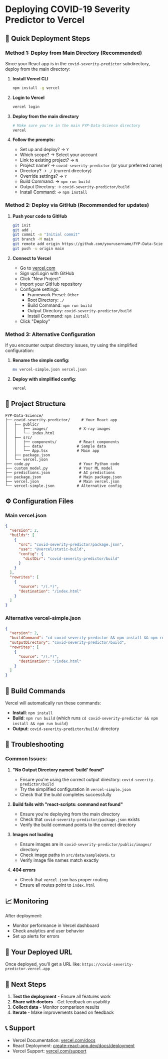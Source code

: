 # Deploying COVID-19 Severity Predictor to Vercel

## 🚀 Quick Deployment Steps

### Method 1: Deploy from Main Directory (Recommended)

Since your React app is in the `covid-severity-predictor` subdirectory, deploy from the main directory:

1. **Install Vercel CLI**
   ```bash
   npm install -g vercel
   ```

2. **Login to Vercel**
   ```bash
   vercel login
   ```

3. **Deploy from the main directory**
   ```bash
   # Make sure you're in the main FYP-Data-Science directory
   vercel
   ```

4. **Follow the prompts:**
   - Set up and deploy? → `Y`
   - Which scope? → Select your account
   - Link to existing project? → `N`
   - Project name? → `covid-severity-predictor` (or your preferred name)
   - Directory? → `./` (current directory)
   - Override settings? → `Y`
   - Build Command: → `npm run build`
   - Output Directory: → `covid-severity-predictor/build`
   - Install Command: → `npm install`

### Method 2: Deploy via GitHub (Recommended for updates)

1. **Push your code to GitHub**
   ```bash
   git init
   git add .
   git commit -m "Initial commit"
   git branch -M main
   git remote add origin https://github.com/yourusername/FYP-Data-Science.git
   git push -u origin main
   ```

2. **Connect to Vercel**
   - Go to [vercel.com](https://vercel.com)
   - Sign up/Login with GitHub
   - Click "New Project"
   - Import your GitHub repository
   - Configure settings:
     - Framework Preset: `Other`
     - Root Directory: `./`
     - Build Command: `npm run build`
     - Output Directory: `covid-severity-predictor/build`
     - Install Command: `npm install`
   - Click "Deploy"

### Method 3: Alternative Configuration

If you encounter output directory issues, try using the simplified configuration:

1. **Rename the simple config:**
   ```bash
   mv vercel-simple.json vercel.json
   ```

2. **Deploy with simplified config:**
   ```bash
   vercel
   ```

## 📁 Project Structure

```
FYP-Data-Science/
├── covid-severity-predictor/     # Your React app
│   ├── public/
│   │   ├── images/              # X-ray images
│   │   └── index.html
│   ├── src/
│   │   ├── components/          # React components
│   │   ├── data/               # Sample data
│   │   └── App.tsx             # Main app
│   ├── package.json
│   └── vercel.json
├── code.py                      # Your Python code
├── custom_model.py              # Your ML model
├── predictions.json             # AI predictions
├── package.json                 # Main package.json
├── vercel.json                  # Main vercel.json
└── vercel-simple.json          # Alternative config
```

## ⚙️ Configuration Files

### Main vercel.json
```json
{
  "version": 2,
  "builds": [
    {
      "src": "covid-severity-predictor/package.json",
      "use": "@vercel/static-build",
      "config": {
        "distDir": "covid-severity-predictor/build"
      }
    }
  ],
  "rewrites": [
    {
      "source": "/(.*)",
      "destination": "/index.html"
    }
  ]
}
```

### Alternative vercel-simple.json
```json
{
  "version": 2,
  "buildCommand": "cd covid-severity-predictor && npm install && npm run build",
  "outputDirectory": "covid-severity-predictor/build",
  "rewrites": [
    {
      "source": "/(.*)",
      "destination": "/index.html"
    }
  ]
}
```

## 🔧 Build Commands

Vercel will automatically run these commands:
- **Install**: `npm install`
- **Build**: `npm run build` (which runs `cd covid-severity-predictor && npm install && npm run build`)
- **Output**: `covid-severity-predictor/build/` directory

## 🚨 Troubleshooting

### Common Issues:

1. **"No Output Directory named 'build' found"**
   - Ensure you're using the correct output directory: `covid-severity-predictor/build`
   - Try the simplified configuration in `vercel-simple.json`
   - Check that the build completes successfully

2. **Build fails with "react-scripts: command not found"**
   - Ensure you're deploying from the main directory
   - Check that `covid-severity-predictor/package.json` exists
   - Verify the build command points to the correct directory

3. **Images not loading**
   - Ensure images are in `covid-severity-predictor/public/images/` directory
   - Check image paths in `src/data/sampleData.ts`
   - Verify image file names match exactly

4. **404 errors**
   - Check that `vercel.json` has proper routing
   - Ensure all routes point to `index.html`

## 📈 Monitoring

After deployment:
- Monitor performance in Vercel dashboard
- Check analytics and user behavior
- Set up alerts for errors

## 🔗 Your Deployed URL

Once deployed, you'll get a URL like:
`https://covid-severity-predictor.vercel.app`

## 🎯 Next Steps

1. **Test the deployment** - Ensure all features work
2. **Share with doctors** - Get feedback on usability
3. **Collect data** - Monitor comparison results
4. **Iterate** - Make improvements based on feedback

## 📞 Support

- Vercel Documentation: [vercel.com/docs](https://vercel.com/docs)
- React Deployment: [create-react-app.dev/docs/deployment](https://create-react-app.dev/docs/deployment)
- Vercel Support: [vercel.com/support](https://vercel.com/support) 